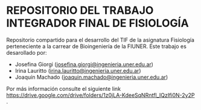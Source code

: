 # REPOSITORIO DEL TRABAJO INTEGRADOR FINAL DE FISIOLOGÍA
Repositorio compartido para el desarrollo del TIF de la asignatura Fisiología perteneciente a la carrear de Bioingeniería de la FIUNER. 
Este trabajo es desarollado por:
- Josefina Giorgi (josefina.giorgi@ingenieria.uner.edu.ar)
- Irina Lauritto (irina.lauritto@ingenieria.uner.edu.ar)
- Joaquín Machado (joaquin.machado@ingenieria.uner.edu.ar)

Por más información consulte el siguiente link https://drive.google.com/drive/folders/1z0jLA-KdeeSqNRntfI_IQzIfi0N-2y2P . 